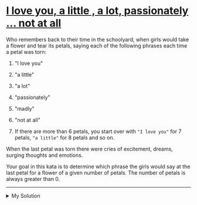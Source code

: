 # [I love you, a little , a lot, passionately ... not at all](https://www.codewars.com/kata/57f24e6a18e9fad8eb000296)

Who remembers back to their time in the schoolyard, when girls would take a flower and tear its petals, saying each of
the following phrases each time a petal was torn:

1. "I love you"
2. "a little"
3. "a lot"
4. "passionately"
5. "madly"
6. "not at all"

7. If there are more than 6 petals, you start over with `"I love you"` for 7 petals, `"a little"` for 8 petals and so
   on.

When the last petal was torn there were cries of excitement, dreams, surging thoughts and emotions.

Your goal in this kata is to determine which phrase the girls would say at the last petal for a flower of a given number
of petals. The number of petals is always greater than 0.

---

<details><summary>My Solution</summary>

```js
let phrases = ['I love you', 'a little', 'a lot', 'passionately', 'madly', 'not at all']

const howMuchILoveYou = nbPetals => {
  // Return the corresponding phrase based on the number of petals
  return phrases[(nbPetals - 1) % phrases.length]
}
```

</details>
